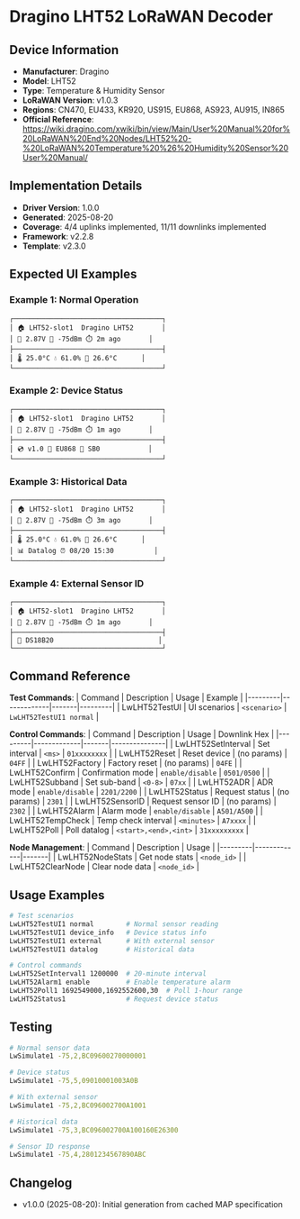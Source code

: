 # Dragino LHT52 LoRaWAN Decoder

## Device Information
- **Manufacturer**: Dragino
- **Model**: LHT52
- **Type**: Temperature & Humidity Sensor
- **LoRaWAN Version**: v1.0.3
- **Regions**: CN470, EU433, KR920, US915, EU868, AS923, AU915, IN865
- **Official Reference**: https://wiki.dragino.com/xwiki/bin/view/Main/User%20Manual%20for%20LoRaWAN%20End%20Nodes/LHT52%20-%20LoRaWAN%20Temperature%20%26%20Humidity%20Sensor%20User%20Manual/

## Implementation Details
- **Driver Version**: 1.0.0
- **Generated**: 2025-08-20
- **Coverage**: 4/4 uplinks implemented, 11/11 downlinks implemented
- **Framework**: v2.2.8
- **Template**: v2.3.0

## Expected UI Examples

### Example 1: Normal Operation
```
┌─────────────────────────────────────┐
│ 🏠 LHT52-slot1  Dragino LHT52       │
│ 🔋 2.87V 📶 -75dBm ⏱️ 2m ago       │
├─────────────────────────────────────┤
│ 🌡️ 25.0°C 💧 61.0% 🔗 26.6°C      │
└─────────────────────────────────────┘
```

### Example 2: Device Status
```
┌─────────────────────────────────────┐
│ 🏠 LHT52-slot1  Dragino LHT52       │
│ 🔋 2.87V 📶 -75dBm ⏱️ 1m ago       │
├─────────────────────────────────────┤
│ 💿 v1.0 📡 EU868 📶 SB0            │
└─────────────────────────────────────┘
```

### Example 3: Historical Data
```
┌─────────────────────────────────────┐
│ 🏠 LHT52-slot1  Dragino LHT52       │
│ 🔋 2.87V 📶 -75dBm ⏱️ 3m ago       │
├─────────────────────────────────────┤
│ 🌡️ 25.0°C 💧 61.0% 🔗 26.6°C      │
│ 📊 Datalog ⏰ 08/20 15:30          │
└─────────────────────────────────────┘
```

### Example 4: External Sensor ID
```
┌─────────────────────────────────────┐
│ 🏠 LHT52-slot1  Dragino LHT52       │
│ 🔋 2.87V 📶 -75dBm ⏱️ 1m ago       │
├─────────────────────────────────────┤
│ 🔗 DS18B20                          │
└─────────────────────────────────────┘
```

## Command Reference

**Test Commands**:
| Command | Description | Usage | Example |
|---------|-------------|-------|---------|
| LwLHT52TestUI<slot> | UI scenarios | `<scenario>` | `LwLHT52TestUI1 normal` |

**Control Commands**:
| Command | Description | Usage | Downlink Hex |
|---------|-------------|-------|---------------|
| LwLHT52SetInterval<slot> | Set interval | `<ms>` | `01xxxxxxxx` |
| LwLHT52Reset<slot> | Reset device | (no params) | `04FF` |
| LwLHT52Factory<slot> | Factory reset | (no params) | `04FE` |
| LwLHT52Confirm<slot> | Confirmation mode | `enable/disable` | `0501/0500` |
| LwLHT52Subband<slot> | Set sub-band | `<0-8>` | `07xx` |
| LwLHT52ADR<slot> | ADR mode | `enable/disable` | `2201/2200` |
| LwLHT52Status<slot> | Request status | (no params) | `2301` |
| LwLHT52SensorID<slot> | Request sensor ID | (no params) | `2302` |
| LwLHT52Alarm<slot> | Alarm mode | `enable/disable` | `A501/A500` |
| LwLHT52TempCheck<slot> | Temp check interval | `<minutes>` | `A7xxxx` |
| LwLHT52Poll<slot> | Poll datalog | `<start>,<end>,<int>` | `31xxxxxxxxx` |

**Node Management**:
| Command | Description | Usage | 
|---------|-------------|-------|
| LwLHT52NodeStats | Get node stats | `<node_id>` |
| LwLHT52ClearNode | Clear node data | `<node_id>` |

## Usage Examples

```bash
# Test scenarios
LwLHT52TestUI1 normal        # Normal sensor reading
LwLHT52TestUI1 device_info   # Device status info
LwLHT52TestUI1 external      # With external sensor
LwLHT52TestUI1 datalog       # Historical data

# Control commands
LwLHT52SetInterval1 1200000  # 20-minute interval
LwLHT52Alarm1 enable         # Enable temperature alarm
LwLHT52Poll1 1692549000,1692552600,30  # Poll 1-hour range
LwLHT52Status1               # Request device status
```

## Testing

```bash
# Normal sensor data
LwSimulate1 -75,2,BC09600270000001

# Device status
LwSimulate1 -75,5,09010001003A0B

# With external sensor
LwSimulate1 -75,2,BC096002700A1001

# Historical data
LwSimulate1 -75,3,BC096002700A100160E26300

# Sensor ID response
LwSimulate1 -75,4,2801234567890ABC
```

## Changelog
- v1.0.0 (2025-08-20): Initial generation from cached MAP specification
